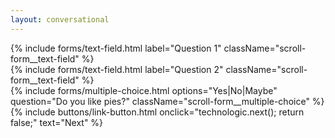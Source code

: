 ```yaml
---
layout: conversational
---
```


<form class="scroll-form__form">

<div class="scroll-form__questionset">
  <section class="scroll-form__question">
    {% include forms/text-field.html label="Question 1" className="scroll-form__text-field" %}
  </section>
</div>

<div class="scroll-form__questionset">
  <section class="scroll-form__question">
    {% include forms/text-field.html label="Question 2" className="scroll-form__text-field" %}
  </section>
</div>

<div class="scroll-form__questionset">
  <section class="scroll-form__question">
    {% include forms/multiple-choice.html options="Yes|No|Maybe" question="Do you like pies?" className="scroll-form__multiple-choice" %}
  </section>
</div>

<footer class="scroll-form__footer">
  <div class="wrapper">
    {% include buttons/link-button.html onclick="technologic.next(); return false;" text="Next" %}
  </div>
</footer>

</form>
